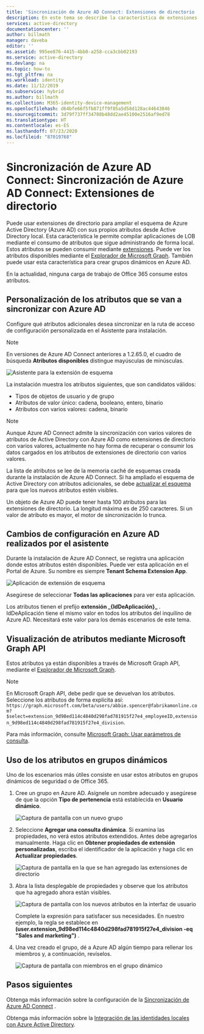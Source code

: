 ```yaml
---
title: 'Sincronización de Azure AD Connect: Extensiones de directorio | Microsoft Docs'
description: En este tema se describe la característica de extensiones de directorio en Azure AD Connect.
services: active-directory
documentationcenter: ''
author: billmath
manager: daveba
editor: ''
ms.assetid: 995ee876-4415-4bb0-a258-cca3cbb02193
ms.service: active-directory
ms.devlang: na
ms.topic: how-to
ms.tgt_pltfrm: na
ms.workload: identity
ms.date: 11/12/2019
ms.subservice: hybrid
ms.author: billmath
ms.collection: M365-identity-device-management
ms.openlocfilehash: d64bfe66f5fb871ff9f85a5d58d128ac44643846
ms.sourcegitcommit: 3d79f737ff34708b48dd2ae45100e2516af9ed78
ms.translationtype: HT
ms.contentlocale: es-ES
ms.lasthandoff: 07/23/2020
ms.locfileid: "87019768"
---
```

# <a name="azure-ad-connect-sync-directory-extensions"></a>Sincronización de Azure AD Connect: Sincronización de Azure AD Connect: Extensiones de directorio
Puede usar extensiones de directorio para ampliar el esquema de Azure Active Directory (Azure AD) con sus propios atributos desde Active Directory local. Esta característica le permite compilar aplicaciones de LOB mediante el consumo de atributos que sigue administrando de forma local. Estos atributos se pueden consumir mediante [extensiones](https://docs.microsoft.com/graph/extensibility-overview
). Puede ver los atributos disponibles mediante el [Explorador de Microsoft Graph](https://developer.microsoft.com/graph/graph-explorer). También puede usar esta característica para crear grupos dinámicos en Azure AD.

En la actualidad, ninguna carga de trabajo de Office 365 consume estos atributos.

## <a name="customize-which-attributes-to-synchronize-with-azure-ad"></a>Personalización de los atributos que se van a sincronizar con Azure AD

Configure qué atributos adicionales desea sincronizar en la ruta de acceso de configuración personalizada en el Asistente para instalación.

> [!NOTE]
> En versiones de Azure AD Connect anteriores a 1.2.65.0, el cuadro de búsqueda **Atributos disponibles** distingue mayúsculas de minúsculas.

![Asistente para la extensión de esquema](./media/how-to-connect-sync-feature-directory-extensions/extension2.png)  

La instalación muestra los atributos siguientes, que son candidatos válidos:

* Tipos de objetos de usuario y de grupo
* Atributos de valor único: cadena, booleano, entero, binario
* Atributos con varios valores: cadena, binario


>[!NOTE]
> Aunque Azure AD Connect admite la sincronización con varios valores de atributos de Active Directory con Azure AD como extensiones de directorio con varios valores, actualmente no hay forma de recuperar o consumir los datos cargados en los atributos de extensiones de directorio con varios valores.

La lista de atributos se lee de la memoria caché de esquemas creada durante la instalación de Azure AD Connect. Si ha ampliado el esquema de Active Directory con atributos adicionales, se debe [actualizar el esquema](how-to-connect-installation-wizard.md#refresh-directory-schema) para que los nuevos atributos estén visibles.

Un objeto de Azure AD puede tener hasta 100 atributos para las extensiones de directorio. La longitud máxima es de 250 caracteres. Si un valor de atributo es mayor, el motor de sincronización lo trunca.

## <a name="configuration-changes-in-azure-ad-made-by-the-wizard"></a>Cambios de configuración en Azure AD realizados por el asistente

Durante la instalación de Azure AD Connect, se registra una aplicación donde estos atributos estén disponibles. Puede ver esta aplicación en el Portal de Azure. Su nombre es siempre **Tenant Schema Extension App**.

![Aplicación de extensión de esquema](./media/how-to-connect-sync-feature-directory-extensions/extension3new.png)

Asegúrese de seleccionar **Todas las aplicaciones** para ver esta aplicación.

Los atributos tienen el prefijo **extensión \_{IdDeAplicación}\_** . IdDeAplicación tiene el mismo valor en todos los atributos del inquilino de Azure AD. Necesitará este valor para los demás escenarios de este tema.

## <a name="viewing-attributes-using-the-microsoft-graph-api"></a>Visualización de atributos mediante Microsoft Graph API

Estos atributos ya están disponibles a través de Microsoft Graph API, mediante el [Explorador de Microsoft Graph](https://developer.microsoft.com/graph/graph-explorer#).

>[!NOTE]
> En Microsoft Graph API, debe pedir que se devuelvan los atributos. Seleccione los atributos de forma explícita así: `https://graph.microsoft.com/beta/users/abbie.spencer@fabrikamonline.com?$select=extension_9d98ed114c4840d298fad781915f27e4_employeeID,extension_9d98ed114c4840d298fad781915f27e4_division`.
>
> Para más información, consulte [Microsoft Graph: Usar parámetros de consulta](https://developer.microsoft.com/graph/docs/concepts/query_parameters#select-parameter).

## <a name="use-the-attributes-in-dynamic-groups"></a>Uso de los atributos en grupos dinámicos

Uno de los escenarios más útiles consiste en usar estos atributos en grupos dinámicos de seguridad o de Office 365.

1. Cree un grupo en Azure AD. Asígnele un nombre adecuado y asegúrese de que la opción **Tipo de pertenencia** está establecida en **Usuario dinámico**.

   ![Captura de pantalla con un nuevo grupo](./media/how-to-connect-sync-feature-directory-extensions/dynamicgroup1.png)

2. Seleccione **Agregar una consulta dinámica**. Si examina las propiedades, no verá estos atributos extendidos. Antes debe agregarlos manualmente. Haga clic en **Obtener propiedades de extensión personalizadas**, escriba el identificador de la aplicación y haga clic en **Actualizar propiedades**.

   ![Captura de pantalla en la que se han agregado las extensiones de directorio](./media/how-to-connect-sync-feature-directory-extensions/dynamicgroup2.png) 

3. Abra la lista desplegable de propiedades y observe que los atributos que ha agregado ahora están visibles.

   ![Captura de pantalla con los nuevos atributos en la interfaz de usuario](./media/how-to-connect-sync-feature-directory-extensions/dynamicgroup3.png)

   Complete la expresión para satisfacer sus necesidades. En nuestro ejemplo, la regla se establece en **(user.extension_9d98ed114c4840d298fad781915f27e4_division -eq "Sales and marketing")** .

4. Una vez creado el grupo, dé a Azure AD algún tiempo para rellenar los miembros y, a continuación, revíselos.

   ![Captura de pantalla con miembros en el grupo dinámico](./media/how-to-connect-sync-feature-directory-extensions/dynamicgroup4.png)  

## <a name="next-steps"></a>Pasos siguientes
Obtenga más información sobre la configuración de la [Sincronización de Azure AD Connect](how-to-connect-sync-whatis.md) .

Obtenga más información sobre la [Integración de las identidades locales con Azure Active Directory](whatis-hybrid-identity.md).
